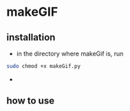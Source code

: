 # makeGIF 


## installation

* in the directory where makeGif is, run 
```bash
sudo chmod +x makeGif.py
```
*



## how to use

